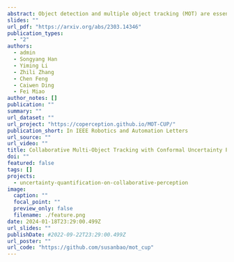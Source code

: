 ```yaml
---
abstract: Object detection and multiple object tracking (MOT) are essential components of self-driving systems. Accurate detection and uncertainty quantification are both critical for onboard modules, such as perception, prediction, and planning, to improve the safety and robustness of autonomous vehicles. Collaborative object detection (COD) has been proposed to improve detection accuracy and reduce uncertainty by leveraging the viewpoints of multiple agents. However, little attention has been paid on how to leverage the uncertainty quantification from COD to enhance MOT performance. In this paper, as the first attempt, we design an uncertainty propagation framework to address this challenge, called MOT-CUP. Our framework first quantifies the uncertainty of COD through direct modeling and conformal prediction, and propagates this uncertainty information into the motion prediction and association steps. MOT-CUP is designed to work with different collaborative object detectors and baseline MOT algorithms. We evaluate MOT-CUP on V2X-Sim,  a comprehensive collaborative perception dataset, and demonstrate a 2% improvement in accuracy and a 2.67X reduction in uncertainty compared to the baselines, e.g. SORT and ByteTrack. In scenarios characterized by high occlusion levels, our MOT-CUP demonstrates a noteworthy $4.01\%$ improvement in accuracy. MOT-CUP demonstrates the importance of uncertainty quantification in both COD and MOT, and provides the first attempt to improve the accuracy and reduce the uncertainty in MOT based on COD through uncertainty propagation.
slides: ""
url_pdf: "https://arxiv.org/abs/2303.14346"
publication_types:
  - "2"
authors:
  - admin
  - Songyang Han
  - Yiming Li
  - Zhili Zhang
  - Chen Feng
  - Caiwen Ding
  - Fei Miao
author_notes: []
publication: ""
summary: ""
url_dataset: ""
url_project: "https://coperception.github.io/MOT-CUP/"
publication_short: In IEEE Robotics and Automation Letters
url_source: ""
url_video: ""
title: Collaborative Multi-Object Tracking with Conformal Uncertainty Propagation
doi: ""
featured: false
tags: []
projects:
  - uncertainty-quantification-on-collaborative-perception
image:
  caption: ""
  focal_point: ""
  preview_only: false
  filename: ./feature.png
date: 2024-01-18T23:29:00.499Z
url_slides: ""
publishDate: #2022-09-22T23:29:00.499Z
url_poster: ""
url_code: "https://github.com/susanbao/mot_cup"
---
```



